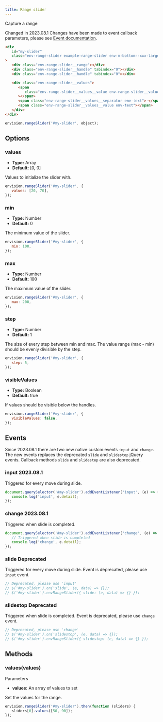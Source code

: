```yaml
---
title: Range slider
---
```


Capture a range

<span class="env-badge env-badge--danger">Changed in 2023.08.1</span>
Changes have been made to event callback parameters, please see [Event documentation](#events).

```html
<div
   id="my-slider"
   class="env-range-slider example-range-slider env-m-bottom--xxx-large"
>
   <div class="env-range-slider__range"></div>
   <div class="env-range-slider__handle" tabindex="0"></div>
   <div class="env-range-slider__handle" tabindex="0"></div>

   <div class="env-range-slider__values">
      <span
         class="env-range-slider__values__value env-range-slider__values__value--from env-text"
      ></span>
      <span class="env-range-slider__values__separator env-text">-</span>
      <span class="env-range-slider__values__value env-text"></span>
   </div>
</div>
```

```javascript
envision.rangeSlider('#my-slider', object);
```

## Options

### values

-  **Type:** Array
-  **Default:** [0, 0]

Values to initialize the slider with.

```javascript
envision.rangeSlider('#my-slider', {
   values: [20, 70],
});
```

### min

-  **Type:** Number
-  **Default:** 0

The minimum value of the slider.

```javascript
envision.rangeSlider('#my-slider', {
   min: 100,
});
```

### max

-  **Type:** Number
-  **Default:** 100

The maximum value of the slider.

```javascript
envision.rangeSlider('#my-slider', {
   max: 200,
});
```

### step

-  **Type:** Number
-  **Default:** 1

The size of every step between min and max. The value range (max - min) should be evenly divisible by the step.

```javascript
envision.rangeSlider('#my-slider', {
   step: 5,
});
```

### visibleValues

-  **Type:** Boolean
-  **Default:** true

If values should be visible below the handles.

```javascript
envision.rangeSlider('#my-slider', {
   visibleValues: false,
});
```

<span id="events" class="offset-anchor"></span>

## Events

Since 2023.08.1 there are two new native custom events `input` and `change`. The new events
replaces the deprecated `slide` and `slidestop` jQuery events. Callback methods `slide` and
`slidestop` are also deprecated.

### input <span class="env-badge env-badge--info">2023.08.1</span>

Triggered for every move during slide.

```javascript
document.querySelector('#my-slider').addEventListener('input', (e) => {
   console.log('input', e.detail);
});
```

### change <span class="env-badge env-badge--info">2023.08.1</span>

Triggered when slide is completed.

```javascript
document.querySelector('#my-slider').addEventListener('change', (e) => {
   // Triggered when slide is completed
   console.log('change', e.detail);
});
```

### slide <span class="env-badge env-badge--danger">Deprecated</span>

Triggered for every move during slide. Event is deprecated, please use `input` event.

```javascript
// Deprecated, please use 'input'
// $('#my-slider').on('slide', (e, data) => {});
// $('#my-slider').envRangeSlider({ slide: (e, data) => {} });
```

### slidestop <span class="env-badge env-badge--danger">Deprecated</span>

Triggered when slide is completed. Event is deprecated, please use `change` event.

```javascript
// Deprecated, please use 'change'
// $('#my-slider').on('slidestop', (e, data) => {});
// $('#my-slider').envRangeSlider({ slidestop: (e, data) => {} });
```

## Methods

### values(values)

Parameters

-  **values:** An array of values to set

Set the values for the range.

```javascript
envision.rangeSlider('#my-slider').then(function (sliders) {
   sliders[0].values([50, 90]);
});
```

